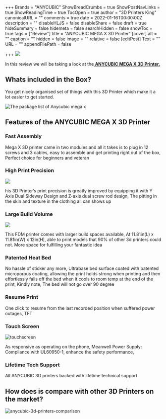 +++
Brands = "ANYCUBIC"
ShowBreadCrumbs = true
ShowPostNavLinks = true
ShowReadingTime = true
TocOpen = true
author = "3D Printers King"
canonicalURL = ""
comments = true
date = 2022-01-16T00:00:00Z
description = ""
disableHLJS = false
disableShare = false
draft = true
hideSummary = false
hidemeta = false
searchHidden = false
showToc = true
tags = ["Review"]
title = "ANYCUBIC MEGA X 3D Printer"
[cover]
alt = ""
caption = ""
hidden = false
image = ""
relative = false
[editPost]
Text = ""
URL = ""
appendFilePath = false

+++
![](https://m.media-amazon.com/images/I/71ANsX7V6ZS._SX522_.jpg)

In this review we will be taking a look at the[ **ANYCUBIC MEGA X 3D Printer.**](#)

## Whats included in the Box?

You get nicely organised set of things with this 3D Printer which make it a lot easier to get started.  

![The package list of Anycubic mega x](https://m.media-amazon.com/images/S/aplus-media-library-service-media/e4b24879-cc29-4c61-a6ad-16e6a51faf0c.__CR0,0,970,300_PT0_SX970_V1___.jpg)

## Features of the ANYCUBIC MEGA X 3D Printer

### Fast Assembly

Mega X 3D printer came in two modules and all it takes is to plug in 12 screws and 3 cables, easy to assemble and get printing right out of the box, Perfect choice for beginners and veteran

### High Print Precision

![](https://m.media-amazon.com/images/I/71T6kyFU-QL._SX342_.jpg)

his 3D Printer’s print precision is greatly improved by equipping it with Y Axis Dual Sideway Design and Z-axis dual screw rod design, The pitting in the skin and texture in the clothing all can shows up

### Large Build Volume

![](https://m.media-amazon.com/images/I/71KibM6d+1L._SX342_.jpg)

This FDM printer comes with larger build spaces available, At 11.81in(L) x 11.81in(W) x 12in(H), able to print models that 90% of other 3d printers could not. More space for fulfilling your fantastic idea

### Patented Heat Bed

No hassle of sticker any more, Ultrabase bed surface coated with patented microporous coating, allowing the print holds strong when printing and then effortlessly falls off the bed when it cools to room temp at the end of the print, Kindly note, The bed will not go over 90 degree

### Resume Print

One click to resume from the last recorded position when suffered power outages, TFT

### Touch Screen

![touchscreen](https://m.media-amazon.com/images/S/aplus-media/sc/c3bd1ab1-43a5-4700-b51b-42332299192f.__CR0,0,300,300_PT0_SX300_V1___.jpg "touchscreen")

As responsive as operating on the phone, Meanwell Power Supply: Compliance with UL60950-1, enhance the safety performance,

### Lifetime Tech Support

All ANYCUBIC 3D printers backed with lifetime technical support

## How does is compare with other 3D Printers on the market?

![anycubic-3d-printers-comparison](/uploads/anycubic-3d-printers-comparison.png "anycubic-3d-printers-comparison")